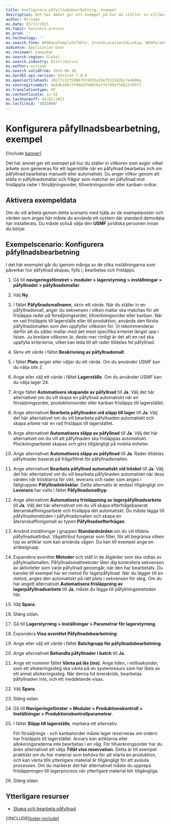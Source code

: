 ```yaml
---
title: Konfigurera påfyllnadsbearbetning, exempel
description: Det här ämnet ger ett exempel på hur du ställer in villkoren som avgör vilket arbete som genereras för ett lagerställe när en påfyllnad bearbetas och om påfyllnad bearbetas manuellt eller automatiskt.
author: Mirzaab
ms.date: 03/17/2021
ms.topic: business-process
ms.prod: ''
ms.technology: ''
ms.search.form: WHSWaveTemplateTable, InventLocationIdLookup, WHSParameters, ProdParameters, whswavetablecreatenew, WHSWaveTable, WHSWaveAttributes, WHSKanbanWaveTable, WHSWaveTableListPage, WHSKanbanWaveTableListPage
audience: Application User
ms.reviewer: kamaybac
ms.search.region: Global
ms.search.industry: Distribution
ms.author: mirzaab
ms.search.validFrom: 2016-06-30
ms.dyn365.ops.version: Version 7.0.0
ms.openlocfilehash: 10277c22f5988797dd55a33ef5151d2bc7a4b0be
ms.sourcegitcommit: 0e8db169c3f90bd750826af76709ef5d621fd377
ms.translationtype: HT
ms.contentlocale: sv-SE
ms.lasthandoff: 04/01/2021
ms.locfileid: "5831060"
---
```

# <a name="configure-wave-processing-example"></a>Konfigurera påfyllnadsbearbetning, exempel

[!include [banner](../../includes/banner.md)]

Det här ämnet ger ett exempel på hur du ställer in villkoren som avgör vilket arbete som genereras för ett lagerställe när en påfyllnad bearbetas och om påfyllnad bearbetas manuellt eller automatiskt. Du anger villkor genom att ställa in påfyllnadsmallar och frågor som matchar en påfyllnad mot frisläppta rader i försäljningsorder, tillverkningsorder eller kanban-ordrar.

## <a name="enable-sample-data"></a>Aktivera exempeldata

Om du vill arbeta genom detta scenario med hjälp av de exempelposter och värden som anges här måste du använda ett system där standard demodata har installerats. Du måste också välja den **USMF** juridiska personen innan du börjar.

## <a name="example-scenario-configure-wave-processing"></a>Exempelscenario: Konfigurera påfyllnadsbearbetning

I det här exemplet går du igenom många av de olika inställningarna som påverkar hur påfyllnad skapas, fylls i, bearbetas och frisläpps.

1. Gå till **navigeringsfönstret > moduler > lagerstyrning > inställningar > påfyllnader > påfyllnadsmallar**.
1. Välj **Ny**.
1. I fältet **Påfyllnadsmallnamn**, skriv ett värde. När du ställer in en påfyllnadsmall, anger du sekvensen i vilken mallar ska matchas för att frisläppa rader på försäljningsorder, tillverkningsorder eller kanban. När en rad frisläppts till lagerställe eller till produktion, används den första påfyllnadsmallen som den uppfyller villkoren för. Vi rekommenderar därför att du sätter mallar med det mest specifika kriteriet längst upp i listan. Ju bredare villkoren är, desto mer rimligt är det att en rad ska uppfylla kriterierna, vilket kan leda till att rader tilldelas fel påfyllnad.  
1. Skriv ett värde i fältet **Beskrivning av påfyllnadsmall**.
1. i fältet **Plats** anger eller väljer du ett värde. Om du använder USMF kan du välja site 2.  
1. Ange eller välj ett värde i fältet **Lagerställe**. Om du använder USMF kan du välja lager 24.  
1. Ange fältet **Automatisera skapande av påfyllnad** till **Ja**. Välj det här alternativet om du vill skapa en påfyllnad automatiskt när en försäljningsorder, produktionsorder eller kanban frisläpps till lagerstället.  
1. Ange alternativet **Bearbeta påfyllnaden vid släpp till lager** till **Ja**. Välj det här alternativet om du vill bearbeta påfyllnaden automatiskt och skapa arbete när en rad frisläpps till lagerstället.  
1. Ange alternativet **Automatisera släpp av påfyllnad** till **Ja**. Välj det här alternativet om du vill att påfyllnaden ska frisläppas automatiskt. Plockningsarbetet skapas och görs tillgängligt på mobila enheter.  
1. Ange alternativet **Automatisera släpp av påfyllnad** till **Ja**. Rader tilldelas påfyllnader baserat på frågefiltret för påfyllnadsmallen.  
1. Ange alternativet **Bearbeta påfyllnad automatiskt vid tröskel** till **Ja**. Välj det här alternativet om du vill bearbeta påfyllnaden automatiskt när dess värden når trösklarna för vikt, leverans och rader som anges i fältgruppen **Påfyllnadströsklar**. Detta alternativ är endast tillgängligt om **Leverans** har valts i fältet **Påfyllnadsmalltyp**.  
1. Ange alternativet **Automatisera frisläppning av lagerpåfyllnadsarbete** till **Ja**. Välj det här alternativet om du vill skapa efterfrågebaserat återanskaffningsarbete och frisläppa det automatiskt. Du måste lägga till påfyllnadsmetoden i påfyllnadsmallen och skapa en återanskaffningsmall av typen **Påfyllnadsefterfrågan**.  
1. Använd inställningar i gruppen **Standardvärden** om du vill tilldela påfyllnadsattribut. Vågattribut fungerar som filter, för att begränsa vilken typ av artiklar som kan använda vågen. Du kan till exempel ange en artikelgrupp.  
1. Expandera avsnittet **Metoder** och ställ in de åtgärder som ska vidtas av påfyllnadsmallen. Påfyllnadsmallmetoder låter dig kontrollera sekvensen av aktiviteter som varje påfyllnad genomgår, när den har bearbetats. Du kanske till exempel har en metod för lagerpåfyllnad. När du lägger till en metod, anges den automatiskt på rätt plats i sekvensen för steg. Om du har angett alternativet **Automatisera frisläppning av lagerpåfyllnadsarbete** till **Ja**, måste du lägga till påfyllningsmetoden här.  
1. Välj **Spara**.
1. Stäng sidan.
1. Gå till **Lagerstyrning > Inställningar > Parametrar för lagerstyrning**.
1. Expandera **Visa avsnittet Påfyllnadsbearbetning**.
1. Ange eller välj ett värde i fältet **Batchgrupp för påfyllnadsbearbetning**.
1. Ange alternativet **Behandla påfyllnader i batch** till **Ja**.
1. Ange ett nummer fältet **Vänta på lås (ms)**. Ange tiden, i millisekunder, som ett allokeringssteg ska vänta på en systemresurs som har låsts av ett annat allokeringssteg. När denna tid överskrids, bearbetas påfyllnaden inte, och ett meddelande visas.  
1. Välj **Spara**.
1. Stäng sidan.
1. Gå till **Navigeringsfönster > Moduler > Produktionskontroll > Inställningar > Produktionskontrollparametrar**.
1. I fältet **Släpp till lagerställe**, markera ett alternativ.

    För försäljnings - och kanbanorder måste lager reserveras om ordern har frisläppts till lagerstället. Annars kan artiklarna eller allokeringsraderna inte bearbetas i en våg. För tillverkningsorder har du även alternativet att välja **Tillåt viss reservation**. Detta är till exempel praktiskt om du har material som behövs för att starta en produktion, och kan vänta tills ytterligare material är tillgängligt för att avsluta processen. Om du markerar det här alternativet måste du upprepa frisläppningen till lagerprocess när ytterligare material blir tillgängliga.
1. Stäng sidan.

## <a name="additional-resources"></a>Ytterligare resurser

- [Skapa och bearbeta påfyllnad](../wave-processing.md)

[!INCLUDE[footer-include](../../../includes/footer-banner.md)]
